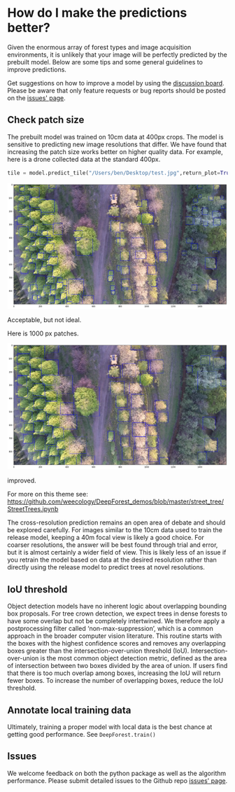 # How do I make the predictions better?

Given the enormous array of forest types and image acquisition environments, it is unlikely that your image will be perfectly predicted by the prebuilt model. Below are some tips and some general guidelines to improve predictions.

Get suggestions on how to improve a model by using the [discussion board](https://github.com/weecology/DeepForest/discussions). Please be aware that only feature requests or bug reports should be posted on the [issues' page](https://github.com/weecology/DeepForest/issues).


## Check patch size

The prebuilt model was trained on 10cm data at 400px crops. The model is sensitive to predicting new image resolutions that differ. We have found that increasing the patch size works better on higher quality data. For example, here is a drone collected data at the standard 400px.

```python
tile = model.predict_tile("/Users/ben/Desktop/test.jpg",return_plot=True,patch_overlap=0,iou_threshold=0.05,patch_size=400)
```

![](../../www/example_patch400.png)

Acceptable, but not ideal.


Here is 1000 px patches.

![](../../www/example_patch1000.png)


improved.

For more on this theme see:
https://github.com/weecology/DeepForest_demos/blob/master/street_tree/StreetTrees.ipynb

The cross-resolution prediction remains an open area of debate and should be explored carefully. For images similar to the 10cm data used to train the release model, keeping a 40m focal view is likely a good choice. For coarser resolutions, the answer will be best found through trial and error, but it is almost certainly a wider field of view. This is likely less of an issue if you retrain the model based on data at the desired resolution rather than directly using the release model to predict trees at novel resolutions.

## IoU threshold

Object detection models have no inherent logic about overlapping bounding box proposals. For tree crown detection, we expect trees in dense forests to have some overlap but not be completely intertwined. We therefore apply a postprocessing filter called ‘non-max-suppression’, which is a common approach in the broader computer vision literature. This routine starts with the boxes with the highest confidence scores and removes any overlapping boxes greater than the intersection-over-union threshold (IoU). Intersection-over-union is the most common object detection metric, defined as the area of intersection between two boxes divided by the area of union. If users find that there is too much overlap among boxes, increasing the IoU will return fewer boxes. To increase the number of overlapping boxes, reduce the IoU threshold.

## Annotate local training data

Ultimately, training a proper model with local data is the best chance at getting good performance. See `DeepForest.train()`

## Issues

We welcome feedback on both the python package as well as the algorithm performance. Please submit detailed issues to the Github repo [issues' page](https://github.com/weecology/DeepForest/issues).